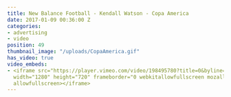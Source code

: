 ```yaml
---
title: New Balance Football - Kendall Watson - Copa America
date: 2017-01-09 00:36:00 Z
categories:
- advertising
- video
position: 49
thumbnail_image: "/uploads/CopaAmerica.gif"
has_video: true
video_embeds:
- <iframe src="https://player.vimeo.com/video/198495780?title=0&byline=0&portrait=0"
  width="1280" height="720" frameborder="0 webkitallowfullscreen mozallowfullscreen
  allowfullscreen></iframe>
---
```


